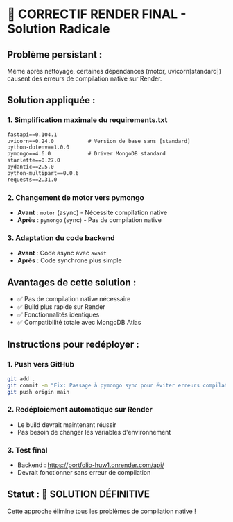 # 🚨 CORRECTIF RENDER FINAL - Solution Radicale

## Problème persistant :
Même après nettoyage, certaines dépendances (motor, uvicorn[standard]) causent des erreurs de compilation native sur Render.

## Solution appliquée :

### 1. Simplification maximale du requirements.txt
```txt
fastapi==0.104.1
uvicorn==0.24.0           # Version de base sans [standard]
python-dotenv==1.0.0
pymongo==4.6.0            # Driver MongoDB standard
starlette==0.27.0
pydantic==2.5.0
python-multipart==0.0.6
requests==2.31.0
```

### 2. Changement de motor vers pymongo
- **Avant** : `motor` (async) - Nécessite compilation native
- **Après** : `pymongo` (sync) - Pas de compilation native

### 3. Adaptation du code backend
- **Avant** : Code async avec `await`
- **Après** : Code synchrone plus simple

## Avantages de cette solution :
- ✅ Pas de compilation native nécessaire
- ✅ Build plus rapide sur Render
- ✅ Fonctionnalités identiques
- ✅ Compatibilité totale avec MongoDB Atlas

## Instructions pour redéployer :

### 1. Push vers GitHub
```bash
git add .
git commit -m "Fix: Passage à pymongo sync pour éviter erreurs compilation"
git push origin main
```

### 2. Redéploiement automatique sur Render
- Le build devrait maintenant réussir
- Pas besoin de changer les variables d'environnement

### 3. Test final
- Backend : https://portfolio-huw1.onrender.com/api/
- Devrait fonctionner sans erreur de compilation

## Statut : 🎯 SOLUTION DÉFINITIVE
Cette approche élimine tous les problèmes de compilation native !